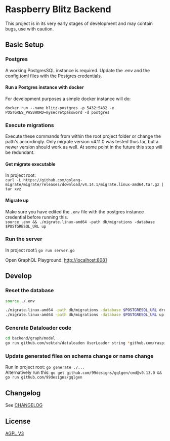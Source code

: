 # Raspberry Blitz Backend

This project is in its very early stages of development and may contain bugs, use with caution.

## Basic Setup

### Postgres

A working PostgresSQL instance is required. Update the .env and the config.toml files with the Postgres credentials.

#### Run a Postgres instance with docker
For development purposes a simple docker instance will do:

`docker run --name blitz-postgres -p 5432:5432 -e POSTGRES_PASSWORD=mysecretpassword -d postgres`

### Execute migrations

Execute these commands from within the root project folder or change the path's accordingly. Only migrate version v4.11.0 was tested thus far, but a newer version should work as well. At some point in the future this step will be redundant.

#### Get migrate executable

In project root:\
`curl -L https://github.com/golang-migrate/migrate/releases/download/v4.14.1/migrate.linux-amd64.tar.gz | tar xvz`

#### Migrate up

Make sure you have edited the `.env` file with the postgres instance credential before running this.\
`source .env && ./migrate.linux-amd64 -path db/migrations -database $POSTGRESQL_URL up`

### Run the server

In project root:\ `go run server.go`

Open GraphQL Playground: [http://localhost:8081](http://localhost:8081)

## Develop
### Reset the database

```sh
source ./.env

./migrate.linux-amd64 -path db/migrations -database $POSTGRESQL_URL drop
./migrate.linux-amd64 -path db/migrations -database $POSTGRESQL_URL up
```

### Generate Dataloader code

```sh
cd backend/graph/model
go run github.com/vektah/dataloaden UserLoader string *github.com/raspiblitz-backend/graph/model/model.User
```

### Update generated files on schema change or name change
Run in project root: `go generate ./...`\
Alternatively run this: `go get github.com/99designs/gqlgen/cmd@v0.13.0 && go run github.com/99designs/gqlgen`

## Changelog

See [CHANGELOG](CHANGELOG.md)

## License

[AGPL V3](LICENSE)
